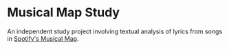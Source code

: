 # Musical Map Study

An independent study project involving textual analysis of lyrics from songs in [Spotify's Musical Map](https://insights.spotify.com/us/2016/12/07/musical-map-of-the-world-2-0/). 
